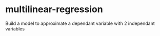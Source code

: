 # multilinear-regression
Build a model to approximate a dependant variable with 2 independant variables
